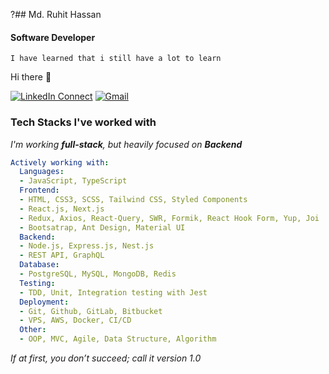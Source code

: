 ?## Md. Ruhit Hassan

#### Software Developer

`I have learned that i still have a lot to learn`

Hi there 👋 

[![LinkedIn Connect](https://img.shields.io/badge/%20-Connect-black?color=222244&labelColor=000000&logo=linkedin&logoColor=f5f7fe)](https://www.linkedin.com/in/ruhit-hassan/)
[![Gmail](https://img.shields.io/badge/%20-Send%20Mail-black?color=222244&labelColor=000000&logo=gmail&logoColor=f5f7fe)](mailto:ruhithassan10@gmail.com?subject=From%20GitHub&&body=Hi)

### Tech Stacks I've worked with

_I'm working **full-stack**, but heavily focused on **Backend**_

```yaml
Actively working with:
  Languages:
  - JavaScript, TypeScript
  Frontend:
  - HTML, CSS3, SCSS, Tailwind CSS, Styled Components
  - React.js, Next.js
  - Redux, Axios, React-Query, SWR, Formik, React Hook Form, Yup, Joi
  - Bootsatrap, Ant Design, Material UI 
  Backend:
  - Node.js, Express.js, Nest.js
  - REST API, GraphQL
  Database:
  - PostgreSQL, MySQL, MongoDB, Redis
  Testing:
  - TDD, Unit, Integration testing with Jest
  Deployment: 
  - Git, Github, GitLab, Bitbucket
  - VPS, AWS, Docker, CI/CD
  Other:
  - OOP, MVC, Agile, Data Structure, Algorithm
```

*If at first, you don’t succeed; call it version 1.0*
